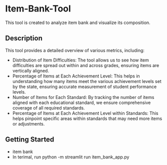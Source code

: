 # Item-Bank-Tool

This tool is created to analyze item bank and visualize its composition. 

## Description

This tool provides a detailed overview of various metrics, including:
* Distribution of Item Difficulties: The tool allows us to see how item difficulties are spread out within and across grades, ensuring items are vertically aligned.
* Percentage of Items at Each Achievement Level: This helps in understanding how many items meet the various achievement levels set by the state, ensuring accurate measurement of student performance levels.
* Number of Items for Each Standard: By tracking the number of items aligned with each educational standard, we ensure comprehensive coverage of all required standards.
* Percentage of Items at Each Achievement Level within Standards: This helps pinpoint specific areas within standards that may need more items or adjustments.


## Getting Started
* item bank 
* In terimal, run python -m streamlit run item_bank_app.py


